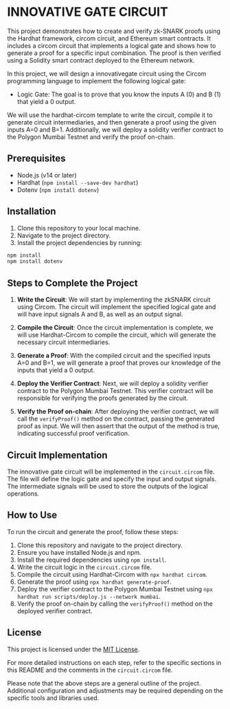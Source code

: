 # INNOVATIVE GATE CIRCUIT

This project demonstrates how to create and verify zk-SNARK proofs using the Hardhat framework, circom circuit, and Ethereum smart contracts. It includes a circom circuit that implements a logical gate and shows how to generate a proof for a specific input combination. The proof is then verified using a Solidity smart contract deployed to the Ethereum network.

In this project, we will design a innovativegate circuit using the Circom programming language to implement the following logical gate:
- Logic Gate: The goal is to prove that you know the inputs A (0) and B (1) that yield a 0 output.

We will use the hardhat-circom template to write the circuit, compile it to generate circuit intermediaries, and then generate a proof using the given inputs A=0 and B=1. Additionally, we will deploy a solidity verifier contract to the Polygon Mumbai Testnet and verify the proof on-chain.

## Prerequisites

- Node.js (v14 or later)
- Hardhat (`npm install --save-dev hardhat`)
- Dotenv (`npm install dotenv`)

## Installation

1. Clone this repository to your local machine.
2. Navigate to the project directory.
3. Install the project dependencies by running:

```sh
npm install
npm install dotenv
```
## Steps to Complete the Project

1. **Write the Circuit**: We will start by implementing the zkSNARK circuit using Circom. The circuit will implement the specified logical gate and will have input signals A and B, as well as an output signal.

2. **Compile the Circuit**: Once the circuit implementation is complete, we will use Hardhat-Circom to compile the circuit, which will generate the necessary circuit intermediaries.

3. **Generate a Proof**: With the compiled circuit and the specified inputs A=0 and B=1, we will generate a proof that proves our knowledge of the inputs that yield a 0 output.

4. **Deploy the Verifier Contract**: Next, we will deploy a solidity verifier contract to the Polygon Mumbai Testnet. This verifier contract will be responsible for verifying the proofs generated by the circuit.

5. **Verify the Proof on-chain**: After deploying the verifier contract, we will call the `verifyProof()` method on the contract, passing the generated proof as input. We will then assert that the output of the method is true, indicating successful proof verification.
   
## Circuit Implementation

The innovative gate circuit will be implemented in the `circuit.circom` file. The file will define the logic gate and specify the input and output signals. The intermediate signals will be used to store the outputs of the logical operations.

## How to Use

To run the circuit and generate the proof, follow these steps:

1. Clone this repository and navigate to the project directory.
2. Ensure you have installed Node.js and npm.
3. Install the required dependencies using `npm install`.
4. Write the circuit logic in the `circuit.circom` file.
5. Compile the circuit using Hardhat-Circom with `npx hardhat circom`.
6. Generate the proof using `npx hardhat generate-proof`.
7. Deploy the verifier contract to the Polygon Mumbai Testnet using `npx hardhat run scripts/deploy.js --network mumbai`.
8. Verify the proof on-chain by calling the `verifyProof()` method on the deployed verifier contract.

## License

This project is licensed under the [MIT License](LICENSE).

For more detailed instructions on each step, refer to the specific sections in this README and the comments in the `circuit.circom` file.

Please note that the above steps are a general outline of the project. Additional configuration and adjustments may be required depending on the specific tools and libraries used.
